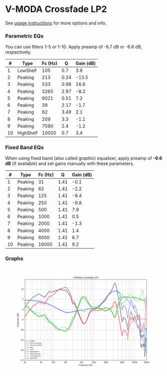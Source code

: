 # V-MODA Crossfade LP2
See [usage instructions](https://github.com/jaakkopasanen/AutoEq#usage) for more options and info.

### Parametric EQs
You can use filters 1-5 or 1-10. Apply preamp of -6.7 dB or -6.6 dB, respectively.

|   # | Type      |   Fc (Hz) |    Q |   Gain (dB) |
|-----|-----------|-----------|------|-------------|
|   1 | LowShelf  |       105 | 0.7  |         3.9 |
|   2 | Peaking   |       213 | 0.24 |       -13.5 |
|   3 | Peaking   |       533 | 0.98 |        16.6 |
|   4 | Peaking   |      3265 | 2.97 |        -8.2 |
|   5 | Peaking   |      6021 | 0.51 |         7.2 |
|   6 | Peaking   |        39 | 2.17 |        -1.7 |
|   7 | Peaking   |        62 | 3.49 |         2.1 |
|   8 | Peaking   |       209 | 3.3  |        -1.1 |
|   9 | Peaking   |      7590 | 2.4  |        -1.2 |
|  10 | HighShelf |     10000 | 0.7  |         3.4 |

### Fixed Band EQs
When using fixed band (also called graphic) equalizer, apply preamp of **-9.6 dB** (if available) and set gains manually with these parameters.

|   # | Type    |   Fc (Hz) |    Q |   Gain (dB) |
|-----|---------|-----------|------|-------------|
|   1 | Peaking |        31 | 1.41 |        -0.1 |
|   2 | Peaking |        62 | 1.41 |        -2.2 |
|   3 | Peaking |       125 | 1.41 |        -8.4 |
|   4 | Peaking |       250 | 1.41 |        -9.8 |
|   5 | Peaking |       500 | 1.41 |         7.9 |
|   6 | Peaking |      1000 | 1.41 |         0.5 |
|   7 | Peaking |      2000 | 1.41 |        -1.3 |
|   8 | Peaking |      4000 | 1.41 |         1.4 |
|   9 | Peaking |      8000 | 1.41 |         6.7 |
|  10 | Peaking |     16000 | 1.41 |         9.2 |

### Graphs
![](./V-MODA%20Crossfade%20LP2.png)
